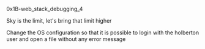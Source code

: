 0x1B-web_stack_debugging_4

Sky is the limit, let's bring that limit higher

Change the OS configuration so that it is possible to login with the holberton user and open a file without any error message
